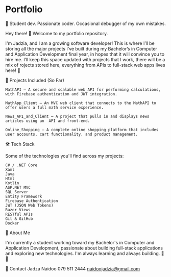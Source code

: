 # Portfolio

🚧 Student dev. Passionate coder. Occasional debugger of my own mistakes.

Hey there! 👋 Welcome to my portfolio repository.

I'm Jadzia, and  I am a growing software developer! This is where I’ll be storing all the major projects I’ve built during my Bachelor’s in Computer and Application Development final year, in hopes that it will convince you to hire me. I’ll keep this space updated with projects that I work, there will be a mix of rojects stored here, everything from APIs to full-stack web apps lives here! 🚀

📁 Projects Included (So Far)

    MathAPI – A secure and scalable web API for performing calculations, with Firebase authentication and JWT integration.

    MathApp_Client – An MVC web client that connects to the MathAPI to offer users a full math service experience.

    News_API_and_Client – A project that pulls in and displays news articles using an  API and front-end.

    Online_Shopping – A complete online shopping platform that includes user accounts, cart functionality, and product management.

🛠️ Tech Stack

Some of the technologies you'll find across my projects:

    C# / .NET Core
    Xaml
    Java
    Html 
    Kotlin
    ASP.NET MVC
    SQL Server
    Entity Framework
    Firebase Authentication
    JWT (JSON Web Tokens)
    Razor Views
    RESTful APIs
    Git & GitHub
    Docker 

📜 About Me

I'm currently a student working toward my Bachelor's in Computer and Application Development, passionate about building full-stack applications and exploring new technologies. I'm always learning and always building. 🔧💡

📎 Contact
Jadza Naidoo
079 511 2444
naidoojadzia@gmail.com

